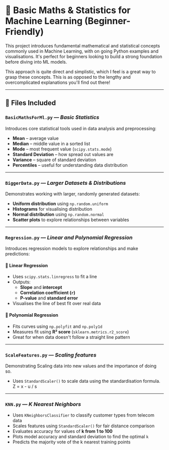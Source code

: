 # 📘 Basic Maths & Statistics for Machine Learning (Beginner-Friendly)

This project introduces fundamental mathematical and statistical concepts commonly used in Machine Learning, with on going Python examples and visualisations. It's perfect for beginners looking to build a strong foundation before diving into ML models.

This approach is quite direct and simplistic, which I feel is a great way to grasp these concepts. This is as opposed to the lengthy and overcomplicated explanations you'll find out there!

---

## 📂 Files Included

### `BasicMathsForMl.py` — *Basic Statistics*
Introduces core statistical tools used in data analysis and preprocessing:
- **Mean** – average value
- **Median** – middle value in a sorted list
- **Mode** – most frequent value (`scipy.stats.mode`)
- **Standard Deviation** – how spread out values are
- **Variance** – square of standard deviation
- **Percentiles** – useful for understanding data distribution

---

### `BiggerData.py` — *Larger Datasets & Distributions*
Demonstrates working with larger, randomly generated datasets:
- **Uniform distribution** using `np.random.uniform`
- **Histograms** for visualising distribution
- **Normal distribution** using `np.random.normal`
- **Scatter plots** to explore relationships between variables

---

### `Regression.py` — *Linear and Polynomial Regression*
Introduces regression models to explore relationships and make predictions:

#### 🔹 Linear Regression
- Uses `scipy.stats.linregress` to fit a line
- Outputs:
  - **Slope** and **intercept**
  - **Correlation coefficient (`r`)**
  - **P-value** and **standard error**
- Visualises the line of best fit over real data

#### 🔹 Polynomial Regression
- Fits curves using `np.polyfit` and `np.poly1d`
- Measures fit using **R² score** (`sklearn.metrics.r2_score`)
- Great for when data doesn't follow a straight line pattern

---

### `ScaleFeatures.py` — *Scaling features*
Demonstrating Scaling data into new values and the importance of doing so.

- Uses `StandardScaler()` to scale data using the standardisation formula. Z = x - u / s

---

### `KNN.py` — *K Nearest Neighbors*
- Uses `KNeighborsClassifier` to classify customer types from telecom data  
- Scales features using `StandardScaler()` for fair distance comparison  
- Evaluates accuracy for values of **k from 1 to 100**  
- Plots model accuracy and standard deviation to find the optimal `k`
- Predicts the majority vote of the k nearest training points
